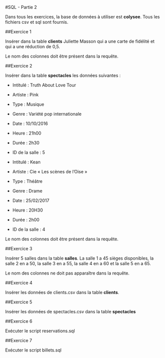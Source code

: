 #SQL - Partie 2

Dans tous les exercices, la base de données à utiliser est **colysee**. Tous les fichiers csv et sql sont fournis.

##Exercice 1

Insérer dans la table **clients** Juliette Masson qui a une carte de fidélité et qui a une réduction de 0,5.

Le nom des colonnes doit être présent dans la requête.

##Exercice 2

Insérer dans la table **spectacles** les données suivantes :

- Intitulé : Truth About Love Tour
- Artiste : Pink
- Type : Musique
- Genre : Variété pop internationale
- Date : 10/10/2016
- Heure : 21h00
- Durée : 2h30
- ID de la salle : 5

- Intitulé : Kean
- Artiste : Cie « Les scènes de l’Oise »
- Type : Théâtre
- Genre : Drame
- Date : 25/02/2017
- Heure : 20H30
- Durée : 2h00
- ID de la salle : 4

Le nom des colonnes doit être présent dans la requête.

##Exercice 3

Insérer 5 salles dans la table **salles**. La salle 1 a 45 sièges disponibles, la salle 2 en a 50, la salle 3 en a 55, la salle 4 en a 60 et la salle 5 en a 65.

Le nom des colonnes ne doit pas apparaître dans la requête.

##Exercice 4

Insérer les données de clients.csv dans la table **clients**.

##Exercice 5

Insérer les données de spectacles.csv dans la table **spectacles**

##Exercice 6

Exécuter le script reservations.sql

##Exercice 7

Exécuter le script billets.sql
